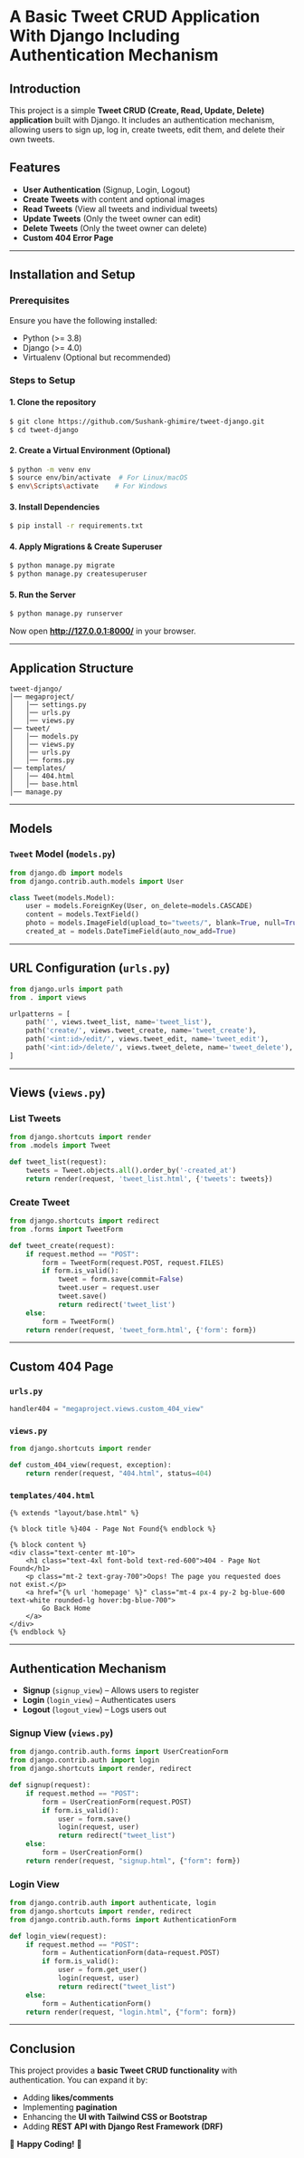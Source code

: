 # A Basic Tweet CRUD Application With Django Including Authentication Mechanism

## Introduction

This project is a simple **Tweet CRUD (Create, Read, Update, Delete) application** built with Django. It includes an authentication mechanism, allowing users to sign up, log in, create tweets, edit them, and delete their own tweets.

## Features

- **User Authentication** (Signup, Login, Logout)
- **Create Tweets** with content and optional images
- **Read Tweets** (View all tweets and individual tweets)
- **Update Tweets** (Only the tweet owner can edit)
- **Delete Tweets** (Only the tweet owner can delete)
- **Custom 404 Error Page**

---

## Installation and Setup

### Prerequisites

Ensure you have the following installed:

- Python (>= 3.8)
- Django (>= 4.0)
- Virtualenv (Optional but recommended)

### Steps to Setup

#### 1. Clone the repository

```sh
$ git clone https://github.com/Sushank-ghimire/tweet-django.git
$ cd tweet-django
```

#### 2. Create a Virtual Environment (Optional)

```sh
$ python -m venv env
$ source env/bin/activate  # For Linux/macOS
$ env\Scripts\activate    # For Windows
```

#### 3. Install Dependencies

```sh
$ pip install -r requirements.txt
```

#### 4. Apply Migrations & Create Superuser

```sh
$ python manage.py migrate
$ python manage.py createsuperuser
```

#### 5. Run the Server

```sh
$ python manage.py runserver
```

Now open **http://127.0.0.1:8000/** in your browser.

---

## Application Structure

```
tweet-django/
│── megaproject/
│   │── settings.py
│   │── urls.py
│   │── views.py
│── tweet/
│   │── models.py
│   │── views.py
│   │── urls.py
│   │── forms.py
│── templates/
│   │── 404.html
│   │── base.html
│── manage.py
```

---

## Models

### `Tweet` Model (`models.py`)

```python
from django.db import models
from django.contrib.auth.models import User

class Tweet(models.Model):
    user = models.ForeignKey(User, on_delete=models.CASCADE)
    content = models.TextField()
    photo = models.ImageField(upload_to="tweets/", blank=True, null=True)
    created_at = models.DateTimeField(auto_now_add=True)
```

---

## URL Configuration (`urls.py`)

```python
from django.urls import path
from . import views

urlpatterns = [
    path('', views.tweet_list, name='tweet_list'),
    path('create/', views.tweet_create, name='tweet_create'),
    path('<int:id>/edit/', views.tweet_edit, name='tweet_edit'),
    path('<int:id>/delete/', views.tweet_delete, name='tweet_delete'),
]
```

---

## Views (`views.py`)

### List Tweets

```python
from django.shortcuts import render
from .models import Tweet

def tweet_list(request):
    tweets = Tweet.objects.all().order_by('-created_at')
    return render(request, 'tweet_list.html', {'tweets': tweets})
```

### Create Tweet

```python
from django.shortcuts import redirect
from .forms import TweetForm

def tweet_create(request):
    if request.method == "POST":
        form = TweetForm(request.POST, request.FILES)
        if form.is_valid():
            tweet = form.save(commit=False)
            tweet.user = request.user
            tweet.save()
            return redirect('tweet_list')
    else:
        form = TweetForm()
    return render(request, 'tweet_form.html', {'form': form})
```

---

## Custom 404 Page

### `urls.py`

```python
handler404 = "megaproject.views.custom_404_view"
```

### `views.py`

```python
from django.shortcuts import render

def custom_404_view(request, exception):
    return render(request, "404.html", status=404)
```

### `templates/404.html`

```django
{% extends "layout/base.html" %}

{% block title %}404 - Page Not Found{% endblock %}

{% block content %}
<div class="text-center mt-10">
    <h1 class="text-4xl font-bold text-red-600">404 - Page Not Found</h1>
    <p class="mt-2 text-gray-700">Oops! The page you requested does not exist.</p>
    <a href="{% url 'homepage' %}" class="mt-4 px-4 py-2 bg-blue-600 text-white rounded-lg hover:bg-blue-700">
        Go Back Home
    </a>
</div>
{% endblock %}
```

---

## Authentication Mechanism

- **Signup** (`signup_view`) – Allows users to register
- **Login** (`login_view`) – Authenticates users
- **Logout** (`logout_view`) – Logs users out

### Signup View (`views.py`)

```python
from django.contrib.auth.forms import UserCreationForm
from django.contrib.auth import login
from django.shortcuts import render, redirect

def signup(request):
    if request.method == "POST":
        form = UserCreationForm(request.POST)
        if form.is_valid():
            user = form.save()
            login(request, user)
            return redirect("tweet_list")
    else:
        form = UserCreationForm()
    return render(request, "signup.html", {"form": form})
```

### Login View

```python
from django.contrib.auth import authenticate, login
from django.shortcuts import render, redirect
from django.contrib.auth.forms import AuthenticationForm

def login_view(request):
    if request.method == "POST":
        form = AuthenticationForm(data=request.POST)
        if form.is_valid():
            user = form.get_user()
            login(request, user)
            return redirect("tweet_list")
    else:
        form = AuthenticationForm()
    return render(request, "login.html", {"form": form})
```

---

## Conclusion

This project provides a **basic Tweet CRUD functionality** with authentication. You can expand it by:

- Adding **likes/comments**
- Implementing **pagination**
- Enhancing the **UI with Tailwind CSS or Bootstrap**
- Adding **REST API with Django Rest Framework (DRF)**

🚀 **Happy Coding!** 🎉
